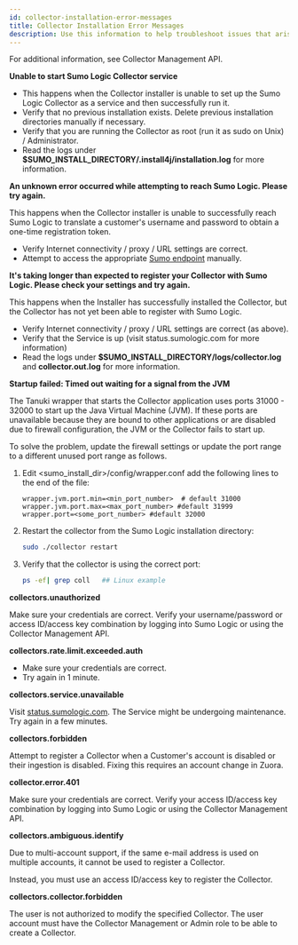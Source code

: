 ```yaml
---
id: collector-installation-error-messages
title: Collector Installation Error Messages
description: Use this information to help troubleshoot issues that arise during installation using any of the installation methods.
---
```



For additional information, see Collector Management API.

**Unable to start Sumo Logic Collector service**

* This happens when the Collector installer is unable to set up the Sumo Logic Collector as a service and then successfully run it.
* Verify that no previous installation exists. Delete previous installation directories manually if necessary.
* Verify that you are running the Collector as root (run it as sudo on Unix) / Administrator.
* Read the logs under **$SUMO_INSTALL_DIRECTORY/.install4j/installation.log** for more information.

**An unknown error occurred while attempting to reach Sumo Logic. Please try again.**

This happens when the Collector installer is unable to successfully reach Sumo Logic to translate a customer's username and password to obtain a one-time registration token.

* Verify Internet connectivity / proxy / URL settings are correct.
* Attempt to access the appropriate [Sumo endpoint](/api/General-API-Information/Sumo-Logic-Endpoints-by-Deployment-and-Firewall-Security) manually.

**It's taking longer than expected to register your Collector with Sumo Logic. Please check your settings and try again.**

This happens when the Installer has successfully installed the Collector, but the Collector has not yet been able to register with Sumo Logic.

* Verify Internet connectivity / proxy / URL settings are correct (as above).
* Verify that the Service is up (visit status.sumologic.com for more information)
* Read the logs under **$SUMO_INSTALL_DIRECTORY/logs/collector.log** and **collector.out.log** for more information.

**Startup failed: Timed out waiting for a signal from the JVM**

The Tanuki wrapper that starts the Collector application uses ports 31000 - 32000 to start up the Java Virtual Machine (JVM). If these ports are unavailable because they are bound to other applications or are disabled due to firewall configuration, the JVM or the Collector fails to start up.

To solve the problem, update the firewall settings or update the port range to a different unused port range as follows.

1. Edit <sumo_install_dir>/config/wrapper.conf add the following lines to the end of the file:

    ```
    wrapper.jvm.port.min=<min_port_number>  # default 31000
    wrapper.jvm.port.max=<max_port_number> #default 31999
    wrapper.port=<some_port_number> #default 32000
    ```

1. Restart the collector from the Sumo Logic installation directory:

    ```bash
    sudo ./collector restart
    ```

1. Verify that the collector is using the correct port:

    ```bash
    ps -ef| grep coll   ## Linux example
    ```

**collectors.unauthorized**

Make sure your credentials are correct. Verify your username/password or access ID/access key combination by logging into Sumo Logic or using the Collector Management API.

**collectors.rate.limit.exceeded.auth**

* Make sure your credentials are correct.
* Try again in 1 minute.

**collectors.service.unavailable**

Visit [status.sumologic.com](https://status.sumologic.com/). The Service might be undergoing maintenance. Try again in a few minutes.

**collectors.forbidden**

Attempt to register a Collector when a Customer's account is disabled or their ingestion is disabled. Fixing this requires an account change in Zuora.

**collector.error.401**

Make sure your credentials are correct. Verify your access ID/access key combination by logging into Sumo Logic or using the Collector Management API.

**collectors.ambiguous.identify**

Due to multi-account support, if the same e-mail address is used on multiple accounts, it cannot be used to register a Collector.

Instead, you must use an access ID/access key to register the Collector.

**collectors.collector.forbidden**

The user is not authorized to modify the specified Collector. The user account must have the Collector Management or Admin role to be able to create a Collector.
